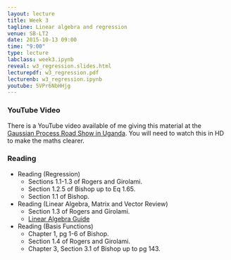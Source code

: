 ```yaml
---
layout: lecture
title: Week 3
tagline: Linear algebra and regression
venue: SB-LT2
date: 2015-10-13 09:00
time: "9:00"
type: lecture
labclass: week3.ipynb
reveal: w3_regression.slides.html
lecturepdf: w3_regression.pdf
lecturenb: w3_regression.ipynb
youtube: 5VPr6NbHHjg
---
```


### YouTube Video

There is a YouTube video available of me giving this material at the
[Gaussian Process Road Show in Uganda](http://gpss.cc/gprs13/). You
will need to watch this in HD to make the maths clearer.


### Reading

-   Reading (Regression)
    -   Sections 1.1-1.3 of Rogers and Girolami.
    -   Section 1.2.5 of Bishop up to Eq 1.65.
    -   Section 1.1 of Bishop.
-   Reading (Linear Algebra, Matrix and Vector Review)
    -   Section 1.3 of Rogers and Girolami.
    -   [Linear Algebra Guide](http://betterexplained.com/articles/linear-algebra-guide/)
-   Reading (Basis Functions)
    -   Chapter 1, pg 1-6 of Bishop.
    -   Section 1.4 of Rogers and Girolami.
    -   Chapter 3, Section 3.1 of Bishop up to pg 143.

